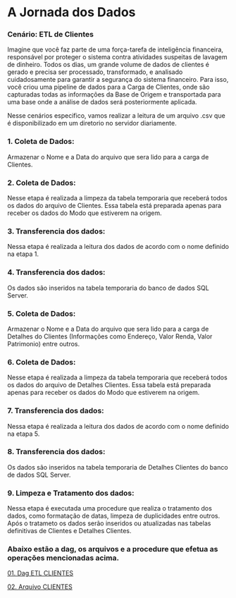 # A Jornada dos Dados

### Cenário: ETL de Clientes
Imagine que você faz parte de uma força-tarefa de inteligência financeira, responsável por proteger o sistema contra atividades suspeitas de lavagem de dinheiro. Todos os dias, um grande volume de dados de clientes é gerado e precisa ser processado, transformado, e analisado cuidadosamente para garantir a segurança do sistema financeiro. Para isso, você criou uma pipeline de dados para a Carga de Clientes, onde são capturadas todas as informações da Base de Origem e transportada para uma base onde a análise de dados será posteriormente aplicada.

 Nesse cenários especifico, vamos realizar a leitura de um arquivo .csv que é disponibilizado em um diretorio no servidor diariamente. 

### 1. Coleta de Dados: 
Armazenar o Nome e a Data do arquivo que sera lido para a carga de Clientes.

### 2. Coleta de Dados: 
Nesse etapa é realizada a limpeza da tabela temporaria que receberá todos os dados do arquivo de Clientes.
Essa tabela está preparada apenas para receber os dados do Modo que estiverem na origem.

### 3. Transferencia dos dados: 
Nessa etapa é realizada a leitura dos dados de acordo com o nome definido na etapa 1.

### 4.  Transferencia dos dados: 
Os dados são inseridos na tabela temporaria do banco de dados SQL Server.

### 5. Coleta de Dados: 
Armazenar o Nome e a Data do arquivo que sera lido para a carga de Detalhes do Clientes (Informações como Endereço, Valor Renda, Valor Patrimonio) entre outros.

### 6. Coleta de Dados: 
Nesse etapa é realizada a limpeza da tabela temporaria que receberá todos os dados do arquivo de Detalhes Clientes.
Essa tabela está preparada apenas para receber os dados do Modo que estiverem na origem.

### 7. Transferencia dos dados: 
Nessa etapa é realizada a leitura dos dados de acordo com o nome definido na etapa 5.

### 8.  Transferencia dos dados: 
Os dados são inseridos na tabela temporaria de Detalhes Clientes do banco de dados SQL Server.

### 9. Limpeza e Tratamento dos dados: 
Nessa etapa é executada uma procedure que realiza o tratamento dos dados, como formatação de datas, limpeza de duplicidades entre outros.
Após o tratameto os dados serão inseridos ou atualizadas nas tabelas definitivas de Clientes e Detalhes Clientes.

### Abaixo estão a dag, os arquivos e a procedure que efetua as operações mencionadas acima.

<div> 
<p><a href="https://github.com/JosiTubaroski/Pipeline_Airflow/blob/main/Anexos/ETL_CLIENTES.py">01. Dag ETL CLIENTES </a></p>
</div> 

<div> 
<p><a href="https://github.com/JosiTubaroski/Pipeline_Airflow/blob/main/Anexos">02. Arquivo CLIENTES </a></p>
</div> 


